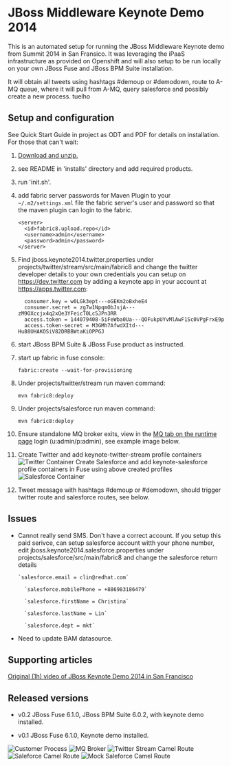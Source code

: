 JBoss Middleware Keynote Demo 2014
==================================

This is an automated setup for running the JBoss Middleware Keynote demo from Summit 2014 in San Fransico. It was leveraging the
iPaaS infrastructure as provided on Openshift and will also setup to be run locally on your own JBoss Fuse and JBoss BPM Suite installation.

It will obtain all tweets using hashtags #demoup or #demodown, route to A-MQ queue, where it will pull from A-MQ, query salesforce and possibly create a new process.
tuelho

Setup and configuration
-----------------------
See Quick Start Guide in project as ODT and PDF for details on installation. For those that can't wait:

1. [Download and unzip.](https://github.com/eschabell/jboss-keynote-demo-2014/archive/master.zip) 

2. see README in 'installs' directory and add required products.

3. run 'init.sh'. 


4. add fabric server passwords for Maven Plugin to your `~/.m2/settings.xml` file the fabric server's user and password so that the maven plugin can login to the fabric.

    ```
    <server>
      <id>fabric8.upload.repo</id>
      <username>admin</username>
      <password>admin</password>
    </server>
    ```

5. Find jboss.keynote2014.twitter.properties under projects/twitter/stream/src/main/fabric8 and change the twitter developer details to your own credentials you can setup on https://dev.twitter.com by adding a keynote app in your account at https://apps.twitter.com:
	  
    ```
	  consumer.key = w0LGk3ept---oGEKm2oBxheE4
	  consumer.secret = zg7w1NpqmObJsjA---zM9OXccjx4q2xQe3YFeicT0Lc5JPn3RR
	  access.token = 144079408-5iFeWba0Ua---QOFukpUYvMlAwF1Sc0VPgFrxE9p
	  access.token-secret = M3GMh7AfwdXItd---Hu88UHAKOSiV82DRBBWtaKiOPPGJ   
    ```

6. start JBoss BPM Suite & JBoss Fuse product as instructed.

7. start up fabric in fuse console: 

     `fabric:create --wait-for-provisioning`

8. Under projects/twitter/stream run maven command:

     `mvn fabric8:deploy`

9. Under projects/salesforce run maven command:

     `mvn fabric8:deploy`

10. Ensure standalone MQ broker exits, view in the [MQ tab on the runtime page](http://localhost:8181) login (u:admin/p:admin), see example image below. 

11. Create Twitter and add  keynote-twitter-stream profile containers
	 ![Twitter Container](https://github.com/eschabell/jboss-keynote-demo-2014/blob/master/docs/demo-images/twitterCon.png?raw=true)
	 Create Salesforce and add keynote-salesforce profile containers in Fuse using above created profiles
	 ![Salesforce Container](https://github.com/eschabell/jboss-keynote-demo-2014/blob/master/docs/demo-images/salesforceCon.png?raw=true)

11. Tweet message with hashtags #demoup or #demodown, should trigger twitter route and salesforce routes, see below.


Issues
------
- Cannot really send SMS. Don't have a correct account. If you setup this paid serivce, can setup salesforce account witth your
	phone number, edit jboss.keynote2014.salesforce.properties under projects/salesforce/src/main/fabric8 and change the salesforce return details
	  
	  `salesforce.email = clin@redhat.com`
	  
		`salesforce.mobilePhone = +886983186479`
		
		`salesforce.firstName = Christina`
		
		`salesforce.lastName = Lin`
		
		`salesforce.dept = mkt`

- Need to update BAM datasource. 



Supporting articles
-------------------
[Original (1h) video of JBoss Keynote Demo 2014 in San Francisco](http://youtu.be/XPK2RTqlBxk)


Released versions
-----------------
- v0.2 JBoss Fuse 6.1.0, JBoss BPM Suite 6.0.2, with keynote demo installed.

- v0.1 JBoss Fuse 6.1.0, Keynote demo installed.


![Customer Process](https://raw.githubusercontent.com/eschabell/jboss-keynote-demo-2014/master/docs/demo-images/customer-process.png?raw=true)
![MQ Broker](https://github.com/eschabell/jboss-keynote-demo-2014/blob/master/docs/demo-images/fuse-runtime-broker.png?raw=true)
![Twitter Stream Camel Route](https://github.com/eschabell/jboss-keynote-demo-2014/blob/master/docs/demo-images/fuse-twitterstream-camel-route.png?raw=true)
![Saleforce Camel Route](https://github.com/eschabell/jboss-keynote-demo-2014/blob/master/docs/demo-images/fuse-salesforce-camel-route.png?raw=true)
![Mock Saleforce Camel Route](https://github.com/eschabell/jboss-keynote-demo-2014/blob/master/docs/demo-images/mocksalesforce-camel-route.png?raw=true)



